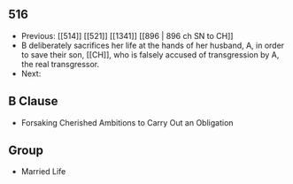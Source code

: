 ## 516
- Previous: [[514]] [[521]] [[1341]] [[896 | 896 ch SN to CH]] 
- B deliberately sacrifices her life at the hands of her husband, A, in order to save their son, [[CH]], who is falsely accused of transgression by A, the real transgressor.
- Next: 

## B Clause
- Forsaking Cherished Ambitions to Carry Out an Obligation

## Group
- Married Life

